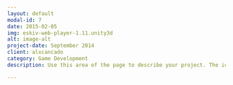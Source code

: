 ```yaml
---
layout: default
modal-id: 7
date: 2015-02-05
img: eskiv-web-player-1.11.unity3d
alt: image-alt
project-date: September 2014
client: alxcancado
category: Game Development
description: Use this area of the page to describe your project. The icon above is part of a free icon set by <a href="https://sellfy.com/p/8Q9P/jV3VZ/">Flat Icons</a>. On their website, you can download their free set with 16 icons, or you can purchase the entire set with 146 icons for only $12!

---
```

